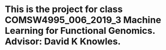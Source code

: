 # This is the project for class COMSW4995_006_2019_3 Machine Learning for Functional Genomics. Advisor: David K Knowles. 
